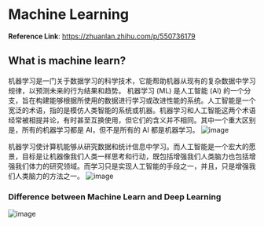 Machine Learning
===
**Reference Link**: https://zhuanlan.zhihu.com/p/550736179

## What is machine learn?
机器学习是一门关于数据学习的科学技术，它能帮助机器从现有的复杂数据中学习规律，以预测未来的行为结果和趋势。
机器学习 (ML) 是人工智能 (AI) 的一个分支，旨在构建能够根据所使用的数据进行学习或改进性能的系统。人工智能是一个宽泛的术语，指的是模仿人类智能的系统或机器。机器学习和人工智能这两个术语经常被相提并论，有时甚至互换使用，但它们的含义并不相同。其中一个重大区别是，所有的机器学习都是 AI，但不是所有的 AI 都是机器学习。
![image](https://user-images.githubusercontent.com/54119762/231372076-80f82159-e6a4-4007-930d-b1c40834ae85.png)

机器学习使计算机能够从研究数据和统计信息中学习。而人工智能是一个宏大的愿景，目标是让机器像我们人类一样思考和行动，既包括增强我们人类脑力也包括增强我们体力的研究领域。而学习只是实现人工智能的手段之一，并且，只是增强我们人类脑力的方法之一。
![image](https://user-images.githubusercontent.com/54119762/231372291-2249ccee-505d-4aea-904c-55522626440d.png)


### Difference between Machine Learn and Deep Learning
![image](https://user-images.githubusercontent.com/54119762/231372499-b941062f-51ef-49fd-a516-3fd5918a78ad.png)

